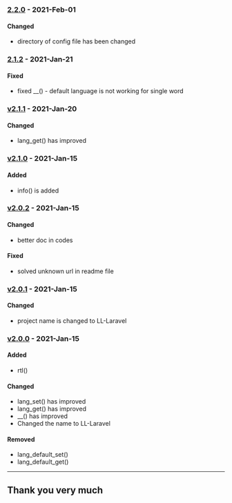 ### [2.2.0](https://github.com/imithu/LL-Laravel/releases/tag/2.2.0) - 2021-Feb-01
#### Changed
- directory of config file has been changed




### [2.1.2](https://github.com/imithu/LL-Laravel/releases/tag/2.1.2) - 2021-Jan-21
#### Fixed
- fixed __() - default language is not working for single word




### [v2.1.1](https://github.com/imithu/LL-Laravel/releases/tag/v2.1.1) - 2021-Jan-20
#### Changed
- lang_get() has improved




### [v2.1.0](https://github.com/imithu/LL-Laravel/releases/tag/v2.1.0) - 2021-Jan-15
#### Added
- info() is added




### [v2.0.2](https://github.com/imithu/LL-Laravel/releases/tag/v2.0.2) - 2021-Jan-15
#### Changed
- better doc in codes

#### Fixed
- solved unknown url in readme file




### [v2.0.1](https://github.com/imithu/LL-Laravel/releases/tag/v2.0.1) - 2021-Jan-15
#### Changed
- project name is changed to LL-Laravel




### [v2.0.0](https://github.com/imithu/LL-Laravel/releases/tag/v2.0.0) - 2021-Jan-15
#### Added
- rtl()

#### Changed
- lang_set() has improved
- lang_get() has improved
- __() has improved
- Changed the name to LL-Laravel

#### Removed
- lang_default_set()
- lang_default_get()




---
## Thank you very much